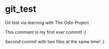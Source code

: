 # git_test
Git test via learning with The Odin Project

This comment is my first ever commit! :)

Second commit with two files at the same time! :)
